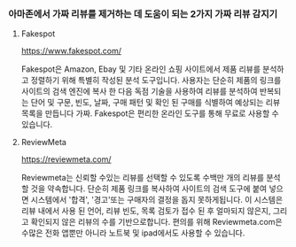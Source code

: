 ### 아마존에서 가짜 리뷰를 제거하는 데 도움이 되는 2가지 가짜 리뷰 감지기



1. Fakespot

   <https://www.fakespot.com/>

   Fakespot은 Amazon, Ebay 및 기타 온라인 쇼핑 사이트에서 제품 리뷰를 분석하고 정렬하기 위해 특별히 작성된 분석 도구입니다. 사용자는 단순히 제품의 링크를 사이트의 검색 엔진에 복사 한 다음 독점 기술을 사용하여 리뷰를 분석하여 반복되는 단어 및 구문, 빈도, 날짜, 구매 패턴 및 확인 된 구매를 식별하여 예상되는 리뷰 목록을 만듭니다 가짜. Fakespot은 편리한 온라인 도구를 통해 무료로 사용할 수 있습니다.

2. ReviewMeta

   <https://reviewmeta.com/>

   Reviewmeta는 신뢰할 수있는 리뷰를 선택할 수 있도록 수백만 개의 리뷰를 분석 할 것을 약속합니다. 단순히 제품 링크를 복사하여 사이트의 검색 도구에 붙여 넣으면 시스템에서 '합격', '경고'또는 구매자의 결정을 돕지 못하게됩니다. 이 시스템은 리뷰 내에서 사용 된 언어, 리뷰 빈도, 목록 검토가 접수 된 후 얼마되지 않은지, 그리고 확인되지 않은 리뷰의 수를 기반으로합니다. 편의를 위해 Reviewmeta.com은 수많은 전화 앱뿐만 아니라 노트북 및 ipad에서도 사용할 수 있습니다.

   